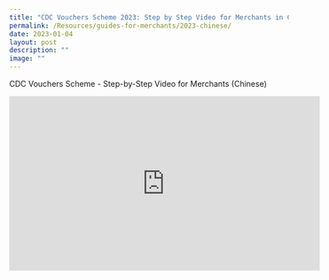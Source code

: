 ```yaml
---
title: "CDC Vouchers Scheme 2023: Step by Step Video for Merchants in Chinese"
permalink: /Resources/guides-for-merchants/2023-chinese/
date: 2023-01-04
layout: post
description: ""
image: ""
---
```


CDC Vouchers Scheme - Step-by-Step Video for Merchants (Chinese)


<iframe width="560" height="315" src="https://www.youtube.com/embed/ym2nJf-L85E" title="YouTube video player" frameborder="0" allow="accelerometer; autoplay; clipboard-write; encrypted-media; gyroscope; picture-in-picture" allowfullscreen></iframe>